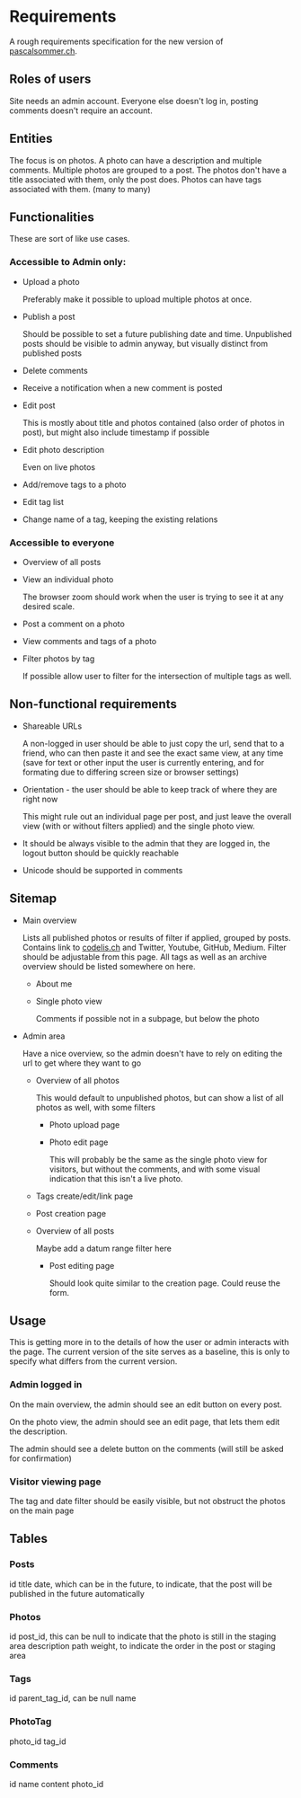 # Requirements

A rough requirements specification for the new version of [pascalsommer.ch](http://pascalsommer.ch/).


## Roles of users

Site needs an admin account. Everyone else doesn't log in, posting comments doesn't require an account.


## Entities

The focus is on photos.
A photo can have a description and multiple comments.
Multiple photos are grouped to a post.
The photos don't have a title associated with them, only the post does.
Photos can have tags associated with them. (many to many)

## Functionalities

These are sort of like use cases.


### Accessible to Admin only:

* Upload a photo
  
  Preferably make it possible to upload multiple photos at once.

* Publish a post
  
  Should be possible to set a future publishing date and time. Unpublished posts should be visible to admin anyway, but visually distinct from published posts

* Delete comments

* Receive a notification when a new comment is posted

* Edit post

  This is mostly about title and photos contained (also order of photos in post), but might also include timestamp if possible

* Edit photo description

  Even on live photos

* Add/remove tags to a photo

* Edit tag list

* Change name of a tag, keeping the existing relations


### Accessible to everyone

* Overview of all posts

* View an individual photo

  The browser zoom should work when the user is trying to see it at any desired scale.

* Post a comment on a photo

* View comments and tags of a photo

* Filter photos by tag

  If possible allow user to filter for the intersection of multiple tags as well.


## Non-functional requirements

* Shareable URLs

  A non-logged in user should be able to just copy the url, send that to a friend, who can then paste it and see the exact same view, at any time (save for text or other input the user is currently entering, and for formating due to differing screen size or browser settings)

* Orientation - the user should be able to keep track of where they are right now

  This might rule out an individual page per post, and just leave the overall view (with or without filters applied) and the single photo view.

* It should be always visible to the admin that they are logged in, the logout button should be quickly reachable

* Unicode should be supported in comments


## Sitemap

* Main overview

  Lists all published photos or results of filter if applied, grouped by posts. Contains link to [codelis.ch](http://codelis.ch/) and Twitter, Youtube, GitHub, Medium. Filter should be adjustable from this page. All tags as well as an archive overview should be listed somewhere on here.

  * About me

  * Single photo view

    Comments if possible not in a subpage, but below the photo

* Admin area

  Have a nice overview, so the admin doesn't have to rely on editing the url to get where they want to go

  * Overview of all photos

    This would default to unpublished photos, but can show a list of all photos as well, with some filters

    * Photo upload page

    * Photo edit page

      This will probably be the same as the single photo view for visitors, but without the comments, and with some visual indication that this isn't a live photo.

  * Tags create/edit/link page

  * Post creation page

  * Overview of all posts

    Maybe add a datum range filter here

    * Post editing page

      Should look quite similar to the creation page. Could reuse the form.


## Usage

This is getting more in to the details of how the user or admin interacts with the page. The current version of the site serves as a baseline, this is only to specify what differs from the current version.


### Admin logged in

On the main overview, the admin should see an edit button on every post.

On the photo view, the admin should see an edit page, that lets them edit the description.

The admin should see a delete button on the comments (will still be asked for confirmation)


### Visitor viewing page

The tag and date filter should be easily visible, but not obstruct the photos on the main page


## Tables

### Posts

id
title
date, which can be in the future, to indicate, that the post will be published in the future automatically

### Photos

id
post_id, this can be null to indicate that the photo is still in the staging area
description
path
weight, to indicate the order in the post or staging area

### Tags

id
parent_tag_id, can be null
name

### PhotoTag

photo_id
tag_id

### Comments

id
name
content
photo_id